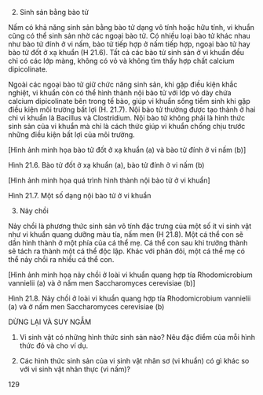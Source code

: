 2. Sinh sản bằng bào tử

Nấm có khả năng sinh sản bằng bào tử dạng vô tính hoặc hữu tính, vi khuẩn cũng có thể sinh sản nhờ các ngoại bào tử. Có nhiều loại bào tử khác nhau như bào tử đính ở vi nấm, bào tử tiếp hợp ở nấm tiếp hợp, ngoại bào tử hay bào tử đốt ở xạ khuẩn (H 21.6). Tất cả các bào tử sinh sản ở vi khuẩn đều chỉ có các lớp màng, không có vỏ và không tìm thấy hợp chất calcium dipicolinate.

Ngoài các ngoại bào tử giữ chức năng sinh sản, khi gặp điều kiện khắc nghiệt, vi khuẩn còn có thể hình thành nội bào tử với lớp vỏ dày chứa calcium dipicolinate bên trong tế bào, giúp vi khuẩn sống tiềm sinh khi gặp điều kiện môi trường bất lợi (H. 21.7). Nội bào tử thường được tạo thành ở hai chi vi khuẩn là Bacillus và Clostridium. Nội bào tử không phải là hình thức sinh sản của vi khuẩn mà chỉ là cách thức giúp vi khuẩn chống chịu trước những điều kiện bất lợi của môi trường.

[Hình ảnh minh họa bào tử đốt ở xạ khuẩn (a) và bào tử đính ở vi nấm (b)]

Hình 21.6. Bào tử đốt ở xạ khuẩn (a), bào tử đính ở vi nấm (b)

[Hình ảnh minh họa quá trình hình thành nội bào tử ở vi khuẩn]

Hình 21.7. Một số dạng nội bào tử ở vi khuẩn

3. Nảy chồi

Nảy chồi là phương thức sinh sản vô tính đặc trưng của một số ít vi sinh vật như vi khuẩn quang dưỡng màu tía, nấm men (H 21.8). Một cá thể con sẽ dần hình thành ở một phía của cá thể mẹ. Cá thể con sau khi trưởng thành sẽ tách ra thành một cá thể độc lập. Khác với phân đôi, một cá thể mẹ có thể nảy chồi ra nhiều cá thể con.

[Hình ảnh minh họa nảy chồi ở loài vi khuẩn quang hợp tía Rhodomicrobium vannielii (a) và ở nấm men Saccharomyces cerevisiae (b)]

Hình 21.8. Nảy chồi ở loài vi khuẩn quang hợp tía Rhodomicrobium vannielii (a) và ở nấm men Saccharomyces cerevisiae (b)

DỪNG LẠI VÀ SUY NGẪM

1. Vi sinh vật có những hình thức sinh sản nào? Nêu đặc điểm của mỗi hình thức đó và cho ví dụ.

2. Các hình thức sinh sản của vi sinh vật nhân sơ (vi khuẩn) có gì khác so với vi sinh vật nhân thực (vi nấm)?

129